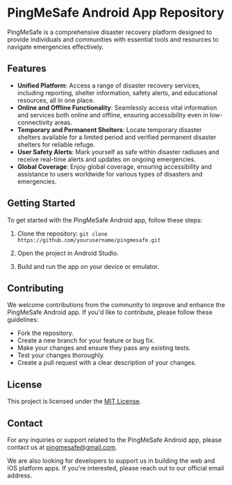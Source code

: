 # PingMeSafe Android App Repository

PingMeSafe is a comprehensive disaster recovery platform designed to provide individuals and communities with essential tools and resources to navigate emergencies effectively.

## Features

- **Unified Platform**: Access a range of disaster recovery services, including reporting, shelter information, safety alerts, and educational resources, all in one place.
- **Online and Offline Functionality**: Seamlessly access vital information and services both online and offline, ensuring accessibility even in low-connectivity areas.
- **Temporary and Permanent Shelters**: Locate temporary disaster shelters available for a limited period and verified permanent disaster shelters for reliable refuge.
- **User Safety Alerts**: Mark yourself as safe within disaster radiuses and receive real-time alerts and updates on ongoing emergencies.
- **Global Coverage**: Enjoy global coverage, ensuring accessibility and assistance to users worldwide for various types of disasters and emergencies.

## Getting Started

To get started with the PingMeSafe Android app, follow these steps:

1. Clone the repository:
   ```git clone https://github.com/yourusername/pingmesafe.git```

2. Open the project in Android Studio.

3. Build and run the app on your device or emulator.

## Contributing

We welcome contributions from the community to improve and enhance the PingMeSafe Android app. If you'd like to contribute, please follow these guidelines:

- Fork the repository.
- Create a new branch for your feature or bug fix.
- Make your changes and ensure they pass any existing tests.
- Test your changes thoroughly.
- Create a pull request with a clear description of your changes.

## License

This project is licensed under the [MIT License](LICENSE).

## Contact

For any inquiries or support related to the PingMeSafe Android app, please contact us at [pingmesafe@gmail.com](mailto:pingmesafe@gmail.com).

We are also looking for developers to support us in building the web and iOS platform apps. If you're interested, please reach out to our official email address.

